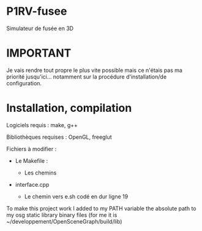 # P1RV-fusee
Simulateur de fusée en 3D

# IMPORTANT
Je vais rendre tout propre le plus vite possible mais ce n'étais pas ma priorité jusqu'ici... notamment sur la procédure d'installation/de configuration.

# Installation, compilation
Logiciels requis :
make, g++

Bibliothèques requises :
OpenGL, freeglut

Fichiers à modifier :
- Le Makefile :
	* Les chemins

- interface.cpp
	* Le chemin vers e.sh codé en dur ligne 19

To make this project work I added to my PATH variable the absolute path to my osg static library binary files (for me it is ~/developpement/OpenSceneGraph/build/lib)
